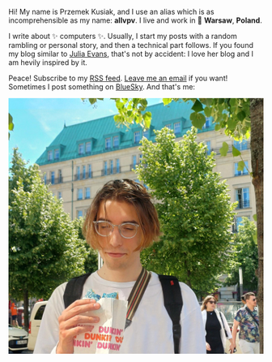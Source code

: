 Hi! My name is Przemek Kusiak, and I use an alias which is as incomprehensible
as my name: **allvpv**. I live and work in 📍 **Warsaw**, **Poland**.

I write about ✨ computers ✨. Usually, I start my posts with a random rambling
or personal story, and then a technical part follows. If you found my blog
similar to [Julia Evans](https://jvns.ca/), that's not by accident: I love her
blog and I am hevily inspired by it.

Peace! Subscribe to my [RSS feed](/rss.xml). [Leave me an
email](mailto:mail@allvpv.org) if you want! Sometimes I post something on
[BlueSky](https://bsky.app/profile/allvpv.org). And that's me:

![avatar](assets/avatar.jpg)
